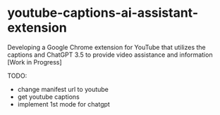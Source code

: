 # youtube-captions-ai-assistant-extension

Developing a Google Chrome extension for YouTube that utilizes the captions and ChatGPT 3.5 to provide video assistance and information [Work in Progress]

TODO:

- change manifest url to youtube
- get youtube captions
- implement 1st mode for chatgpt
